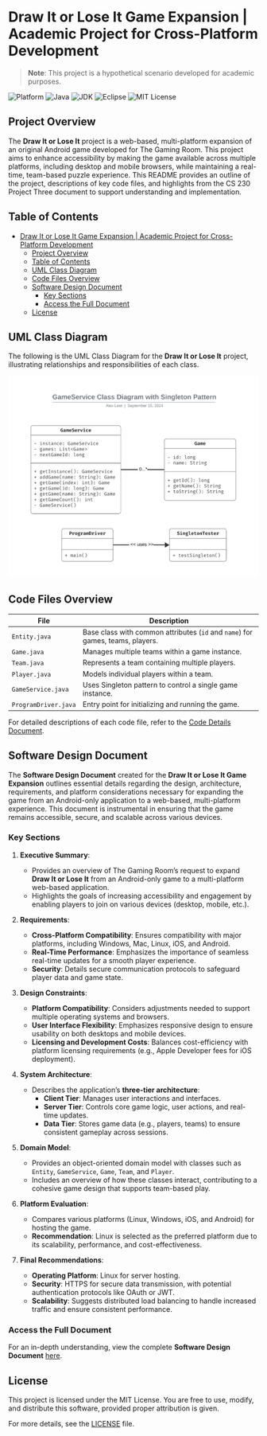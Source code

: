 # Draw It or Lose It Game Expansion | Academic Project for Cross-Platform Development

> **Note**: This project is a hypothetical scenario developed for academic purposes.

![Platform](https://img.shields.io/badge/platform-multi--platform-blue)
![Java](https://img.shields.io/badge/language-Java-orange)
![JDK](https://img.shields.io/badge/JDK-17-blue)
![Eclipse](https://img.shields.io/badge/IDE-Eclipse-purple)
![MIT License](https://img.shields.io/badge/license-MIT-brightgreen)

## Project Overview

The **Draw It or Lose It** project is a web-based, multi-platform expansion of an original Android game developed for The Gaming Room. This project aims to enhance accessibility by making the game available across multiple platforms, including desktop and mobile browsers, while maintaining a real-time, team-based puzzle experience. This README provides an outline of the project, descriptions of key code files, and highlights from the CS 230 Project Three document to support understanding and implementation.

## Table of Contents

- [Draw It or Lose It Game Expansion | Academic Project for Cross-Platform Development](#draw-it-or-lose-it-game-expansion--academic-project-for-cross-platform-development)
  - [Project Overview](#project-overview)
  - [Table of Contents](#table-of-contents)
  - [UML Class Diagram](#uml-class-diagram)
  - [Code Files Overview](#code-files-overview)
  - [Software Design Document](#software-design-document)
    - [Key Sections](#key-sections)
    - [Access the Full Document](#access-the-full-document)
  - [License](#license)

## UML Class Diagram

The following is the UML Class Diagram for the **Draw It or Lose It** project, illustrating relationships and responsibilities of each class.

![UML Class Diagram](https://github.com/AlexLeetDev/CS230_DrawIt_GameApp/blob/main/Assets/CS-230_Project_One_UML_LEET.png)

## Code Files Overview

| File                | Description                                                                      |
|---------------------|----------------------------------------------------------------------------------|
| `Entity.java`       | Base class with common attributes (`id` and `name`) for games, teams, players.   |
| `Game.java`         | Manages multiple teams within a game instance.                                   |
| `Team.java`         | Represents a team containing multiple players.                                   |
| `Player.java`       | Models individual players within a team.                                         |
| `GameService.java`  | Uses Singleton pattern to control a single game instance.                        |
| `ProgramDriver.java`| Entry point for initializing and running the game.                               |

For detailed descriptions of each code file, refer to the [Code Details Document](https://github.com/AlexLeetDev/CS230_DrawIt_GameApp/blob/main/Assets/code-details.md).

## Software Design Document

The **Software Design Document** created for the **Draw It or Lose It Game Expansion** outlines essential details regarding the design, architecture, requirements, and platform considerations necessary for expanding the game from an Android-only application to a web-based, multi-platform experience. This document is instrumental in ensuring that the game remains accessible, secure, and scalable across various devices.

### Key Sections

1. **Executive Summary**:
   - Provides an overview of The Gaming Room’s request to expand **Draw It or Lose It** from an Android-only game to a multi-platform web-based application.
   - Highlights the goals of increasing accessibility and engagement by enabling players to join on various devices (desktop, mobile, etc.).

2. **Requirements**:
   - **Cross-Platform Compatibility**: Ensures compatibility with major platforms, including Windows, Mac, Linux, iOS, and Android.
   - **Real-Time Performance**: Emphasizes the importance of seamless real-time updates for a smooth player experience.
   - **Security**: Details secure communication protocols to safeguard player data and game state.

3. **Design Constraints**:
   - **Platform Compatibility**: Considers adjustments needed to support multiple operating systems and browsers.
   - **User Interface Flexibility**: Emphasizes responsive design to ensure usability on both desktops and mobile devices.
   - **Licensing and Development Costs**: Balances cost-efficiency with platform licensing requirements (e.g., Apple Developer fees for iOS deployment).

4. **System Architecture**:
   - Describes the application’s **three-tier architecture**:
     - **Client Tier**: Manages user interactions and interfaces.
     - **Server Tier**: Controls core game logic, user actions, and real-time updates.
     - **Data Tier**: Stores game data (e.g., players, teams) to ensure consistent gameplay across sessions.

5. **Domain Model**:
   - Provides an object-oriented domain model with classes such as `Entity`, `GameService`, `Game`, `Team`, and `Player`.
   - Includes an overview of how these classes interact, contributing to a cohesive game design that supports team-based play.

6. **Platform Evaluation**:
   - Compares various platforms (Linux, Windows, iOS, and Android) for hosting the game.
   - **Recommendation**: Linux is selected as the preferred platform due to its scalability, performance, and cost-effectiveness.

7. **Final Recommendations**:
   - **Operating Platform**: Linux for server hosting.
   - **Security**: HTTPS for secure data transmission, with potential authentication protocols like OAuth or JWT.
   - **Scalability**: Suggests distributed load balancing to handle increased traffic and ensure consistent performance.

### Access the Full Document

For an in-depth understanding, view the complete **Software Design Document** [here](https://github.com/AlexLeetDev/CS230_DrawIt_GameApp/blob/main/Assets/CS230_7-1_Project_Three_LEET.docx).

## License

This project is licensed under the MIT License. You are free to use, modify, and distribute this software, provided proper attribution is given.

For more details, see the [LICENSE](https://github.com/AlexLeetDev/CS230_DrawIt_GameApp/blob/main/LICENSE) file.
